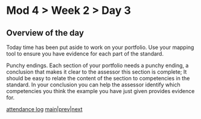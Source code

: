 # Mod 4 > Week 2 > Day 3

## Overview of the day

Today time has been put aside to work on your portfolio. Use your mapping tool to ensure you have evidence for each part of the standard.

Punchy endings. Each section of your portfolio needs a punchy ending, a conclusion that makes it clear to the assessor this section is complete; It should be easy to relate the content of the section to competencies in the standard. In your conclusion you can help the assessor identify which competencies you think the example you have just given provides evidence for.

[attendance log](https://platform.multiverse.io/apprentice/attendance-log/215)
[main](/swe)|[prev](/swe/mod4/wk2/day2.html)|[next](/swe/mod4/wk2/day4.html)